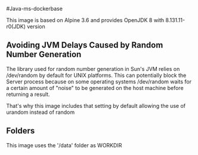 #Java-ms-dockerbase

This image is based on Alpine 3.6 and provides OpenJDK 8 with 8.131.11-r0(JDK) version

## Avoiding JVM Delays Caused by Random Number Generation

The library used for random number generation in Sun's JVM relies on /dev/random by default for UNIX platforms.
This can potentially block the Server process because on some operating systems /dev/random waits for a certain amount
of "noise" to be generated on the host machine before returning a result.

That's why this image includes that setting by default allowing the use of urandom instead of random

## Folders

This image uses the '/data' folder as WORKDIR 

 